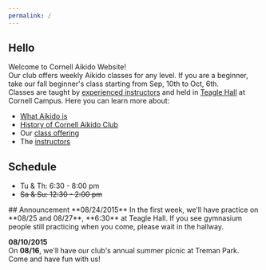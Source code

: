 ```yaml
---
permalink: /
---
```


## Hello
Welcome to Cornell Aikido Website!  
Our club offers weekly Aikido classes for any level. If you are a beginner,
take our fall beginner's class starting from Sep, 10th to Oct, 6th.  
Classes are taught by [experienced instructors](instructor) and held in
[Teagle Hall](https://www.google.com/maps/place/Cornell+Aikido+Club/@42.445857,-76.479338,15z/data=!4m2!3m1!1s0x0:0xff163dbd9023b4a) at Cornell Campus.
Here you can learn more about:

- [What Aikido is](about)
- [History of Cornell Aikido Club](about)
- Our [class offering](class)
- The [instructors](instructor)

## Schedule
- Tu & Th: 6:30 - 8:00 pm
- <strike>Sa & Su: 12:30 - 2:00 pm</strike>

<div class="update" markdown="1">
## Announcement
**08/24/2015**  
In the first week, we'll have practice on **08/25 and 08/27**, **6:30**
at Teagle Hall.  
If you see gymnasium people still practicing when you come, please wait in
the hallway.

**08/10/2015**  
On **08/16**, we'll have our club's annual summer picnic at Treman Park.  
Come and have fun with us!
</div>

